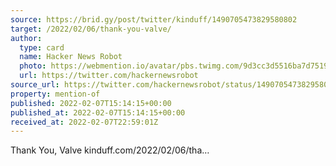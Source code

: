 ```yaml
---
source: https://brid.gy/post/twitter/kinduff/1490705473829580802
target: /2022/02/06/thank-you-valve/
author:
  type: card
  name: Hacker News Robot
  photo: https://webmention.io/avatar/pbs.twimg.com/9d3cc3d5516ba7d7519d147341735a36fda494cc345902f0e43d797828174579.jpg
  url: https://twitter.com/hackernewsrobot
source_url: https://twitter.com/hackernewsrobot/status/1490705473829580802
property: mention-of
published: 2022-02-07T15:14:15+00:00
published_at: 2022-02-07T15:14:15+00:00
received_at: 2022-02-07T22:59:01Z
---
```


Thank You, Valve kinduff.com/2022/02/06/tha…